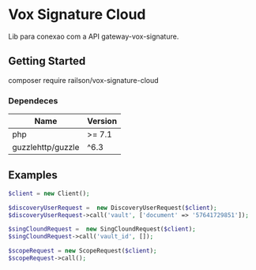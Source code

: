 # Vox Signature Cloud

Lib para conexao com a API gateway-vox-signature.

## Getting Started
composer require railson/vox-signature-cloud


### Dependeces

| Name | Version|
| --- | --- |
| php | \>= 7.1 |
| guzzlehttp/guzzle | ^6.3 |

## Examples

```php
$client = new Client();

$discoveryUserRequest =  new DiscoveryUserRequest($client);
$discoveryUserRequest->call('vault', ['document' => '57641729851']);

$singCloundRequest =  new SingCloundRequest($client);
$singCloundRequest->call('vault_id', []);

$scopeRequest = new ScopeRequest($client);
$scopeRequest->call();
```


